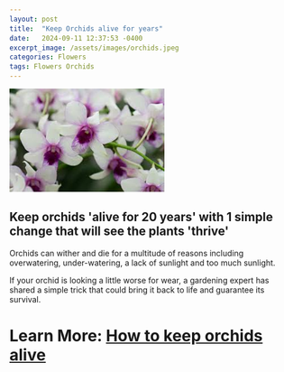 ```yaml
---
layout: post
title:  "Keep Orchids alive for years"
date:   2024-09-11 12:37:53 -0400
excerpt_image: /assets/images/orchids.jpeg
categories: Flowers
tags: Flowers Orchids
---
```


<img src="/assets/images/orchids.jpeg">

## Keep orchids 'alive for 20 years' with 1 simple change that will see the plants 'thrive'

Orchids can wither and die for a multitude of reasons including overwatering, under-watering, a lack of sunlight and too much sunlight.

If your orchid is looking a little worse for wear, a gardening expert has shared a simple trick that could bring it back to life and guarantee its survival.

# Learn More: [How to keep orchids alive](https://www.express.co.uk/life-style/garden/1944247/how-to-keep-orchids-alive)